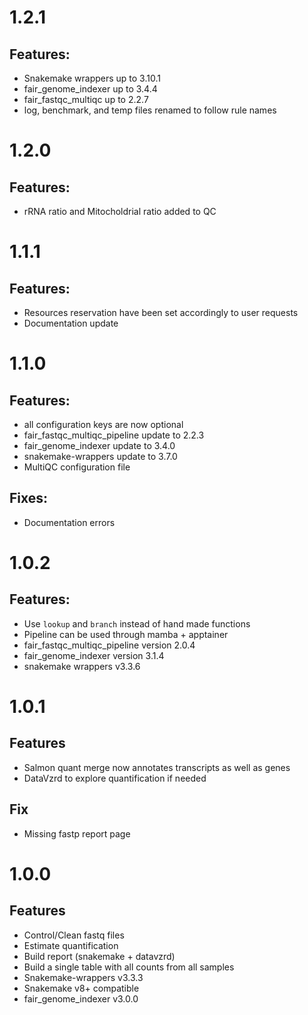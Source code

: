 # 1.2.1

## Features:

* Snakemake wrappers up to 3.10.1
* fair_genome_indexer up to 3.4.4
* fair_fastqc_multiqc up to 2.2.7
* log, benchmark, and temp files renamed to follow rule names

# 1.2.0

## Features:

* rRNA ratio and Mitocholdrial ratio added to QC


# 1.1.1

## Features:

* Resources reservation have been set accordingly to user requests
* Documentation update

# 1.1.0

## Features:

* all configuration keys are now optional
* fair_fastqc_multiqc_pipeline update to 2.2.3
* fair_genome_indexer update to 3.4.0
* snakemake-wrappers update to 3.7.0
* MultiQC configuration file

## Fixes:

* Documentation errors

# 1.0.2

## Features:

* Use `lookup` and `branch` instead of hand made functions
* Pipeline can be used through mamba + apptainer
* fair_fastqc_multiqc_pipeline version 2.0.4
* fair_genome_indexer version 3.1.4
* snakemake wrappers v3.3.6

# 1.0.1

## Features

* Salmon quant merge now annotates transcripts as well as genes
* DataVzrd to explore quantification if needed

## Fix

* Missing fastp report page

# 1.0.0

## Features

* Control/Clean fastq files
* Estimate quantification
* Build report (snakemake + datavzrd)
* Build a single table with all counts from all samples
* Snakemake-wrappers v3.3.3
* Snakemake v8+ compatible
* fair_genome_indexer v3.0.0
